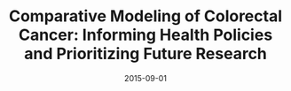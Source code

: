 ---
title: "Comparative Modeling of Colorectal Cancer: Informing Health Policies and Prioritizing Future Research"
collection: funding
permalink: /funding/2015-colorectal-cancer
venue: "Memorial Sloan-Kettering Cancer Center (National Cancer Institute prime)"
excerpt: ""
date: 2015-09-01
Number: "U01CA199335"
---